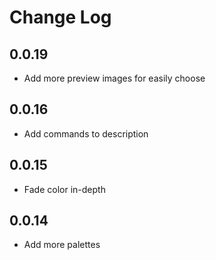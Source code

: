 # Change Log

## 0.0.19

- Add more preview images for easily choose

## 0.0.16

- Add commands to description

## 0.0.15

- Fade color in-depth

## 0.0.14

- Add more palettes
